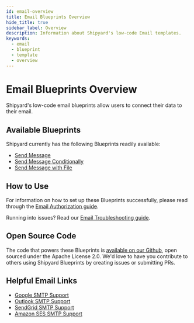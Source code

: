 ```yaml
---
id: email-overview
title: Email Blueprints Overview
hide_title: true
sidebar_label: Overview
description: Information about Shipyard's low-code Email templates.
keywords:
  - email
  - blueprint
  - template
  - overview
---
```


# Email Blueprints Overview

Shipyard's low-code email blueprints allow users to connect their data to their email.

## Available Blueprints
Shipyard currently has the following Blueprints readily available:
- [Send Message](email-send-message)
- [Send Message Conditionally](email-send-message-conditionally)
- [Send Message with File](email-send-message-with-file)

## How to Use
For information on how to set up these Blueprints successfully, please read through the [Email Authorization guide](email-authorization).

Running into issues? Read our [Email Troubleshooting guide](email-troubleshooting).

## Open Source Code
The code that powers these Blueprints is [available on our Github](https://github.com/shipyardapp/email-blueprints), open sourced under the Apache License 2.0. We'd love to have you contribute to others using Shipyard Blueprints by creating issues or submitting PRs.

## Helpful Email Links
- [Google SMTP Support](https://support.google.com/a/answer/176600?hl=en)
- [Outlook SMTP Support](https://support.microsoft.com/en-us/office/pop-imap-and-smtp-settings-for-outlook-com-d088b986-291d-42b8-9564-9c414e2aa040)
- [SendGrid SMTP Support](https://sendgrid.com/docs/for-developers/sending-email/integrating-with-the-smtp-api/)
- [Amazon SES SMTP Support](https://docs.aws.amazon.com/ses/latest/DeveloperGuide/send-an-email-using-smtp.html)